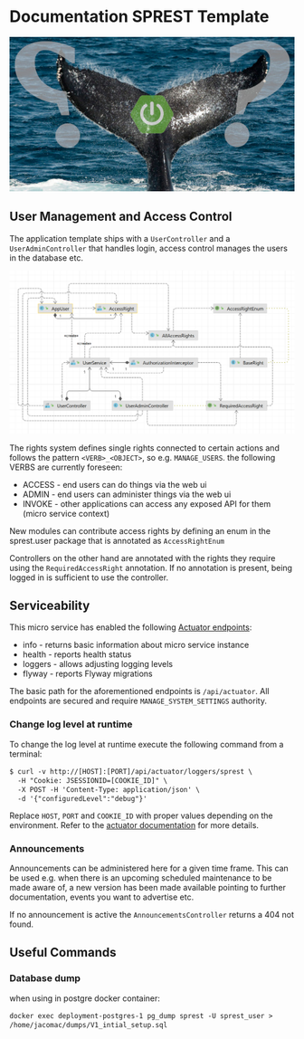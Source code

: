 # Documentation SPREST Template
![key visual for the SPREST documentation](img/sprest-help-banner.jpg)

## User Management and Access Control
The application template ships with a `UserController` and a `UserAdminController` that handles login, 
access control manages the users in the database etc.

![Class Diagram: User Management and Access Control](diagrams/CD_User-Management-and-Access-Control.png)

The rights system defines single rights connected to certain actions and follows the pattern `<VERB>_<OBJECT>`, so e.g.
`MANAGE_USERS`. the following VERBS are currently foreseen:
* ACCESS - end users can do things via the web ui
* ADMIN - end users can administer things via the web ui
* INVOKE - other applications can access any exposed API for them (micro service context)

New modules can contribute access rights by defining an enum in the sprest.user package that is annotated as `AccessRightEnum`

Controllers on the other hand are annotated with the rights they require using the `RequiredAccessRight` annotation. 
If no annotation is present, being logged in is sufficient to use the controller.

## Serviceability
This micro service has enabled the following [Actuator endpoints](https://docs.spring.io/spring-boot/docs/2.0.x/actuator-api/html/):
* info - returns basic information about micro service instance
* health - reports health status
* loggers - allows adjusting logging levels
* flyway - reports Flyway migrations

The basic path for the aforementioned endpoints is `/api/actuator`.
All endpoints are secured and require `MANAGE_SYSTEM_SETTINGS` authority.

### Change log level at runtime
To change the log level at runtime execute the following command from a terminal:

```shell
$ curl -v http://[HOST]:[PORT]/api/actuator/loggers/sprest \
  -H "Cookie: JSESSIONID=[COOKIE_ID]" \
  -X POST -H 'Content-Type: application/json' \
  -d '{"configuredLevel":"debug"}'
```
Replace `HOST`, `PORT` and `COOKIE_ID` with proper values depending on the environment.
Refer to the [actuator documentation](https://docs.spring.io/spring-boot/docs/2.0.x/actuator-api/html/#loggers) for more details.

### Announcements
Announcements can be administered here for a given time frame. This can be used  e.g. 
when there is an upcoming scheduled maintenance to be made aware of, 
a new version has been made available pointing to further documentation, events you want to advertise etc.  

If no announcement is active the `AnnouncementsController` returns a 404 not found.

## Useful Commands
### Database dump
when using in postgre docker container:
```
docker exec deployment-postgres-1 pg_dump sprest -U sprest_user > /home/jacomac/dumps/V1_intial_setup.sql
```

